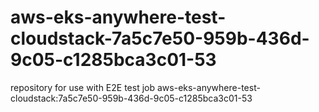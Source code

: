 # aws-eks-anywhere-test-cloudstack-7a5c7e50-959b-436d-9c05-c1285bca3c01-53
repository for use with E2E test job aws-eks-anywhere-test-cloudstack:7a5c7e50-959b-436d-9c05-c1285bca3c01-53
